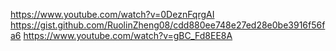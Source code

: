 https://www.youtube.com/watch?v=0DeznFqrgAI
https://gist.github.com/RuolinZheng08/cdd880ee748e27ed28e0be3916f56fa6
https://www.youtube.com/watch?v=gBC_Fd8EE8A